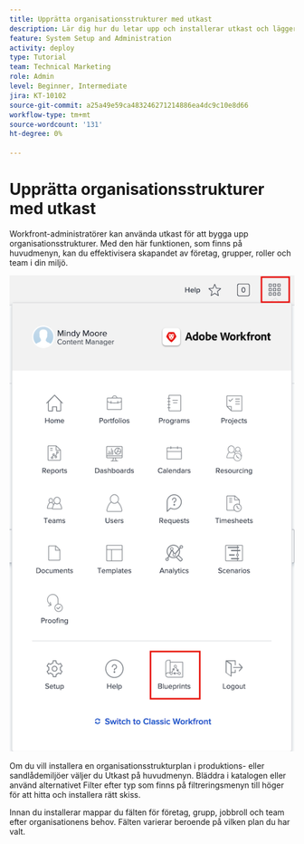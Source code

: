 ```yaml
---
title: Upprätta organisationsstrukturer med utkast
description: Lär dig hur du letar upp och installerar utkast och lägger till dem på [!UICONTROL huvudmenyn].
feature: System Setup and Administration
activity: deploy
type: Tutorial
team: Technical Marketing
role: Admin
level: Beginner, Intermediate
jira: KT-10102
source-git-commit: a25a49e59ca483246271214886ea4dc9c10e8d66
workflow-type: tm+mt
source-wordcount: '131'
ht-degree: 0%

---
```




# Upprätta organisationsstrukturer med utkast

Workfront-administratörer kan använda utkast för att bygga upp organisationsstrukturer. Med den här funktionen, som finns på huvudmenyn, kan du effektivisera skapandet av företag, grupper, roller och team i din miljö.

![Organisationsstrukturer med [!UICONTROL utkast]](assets/BP_orgstructure_01.png)

Om du vill installera en organisationsstrukturplan i produktions- eller sandlådemiljöer väljer du Utkast på huvudmenyn. Bläddra i katalogen eller använd alternativet Filter efter typ som finns på filtreringsmenyn till höger för att hitta och installera rätt skiss.

Innan du installerar mappar du fälten för företag, grupp, jobbroll och team efter organisationens behov. Fälten varierar beroende på vilken plan du har valt.

<!--Note: There are two types of Blueprints—Project Template and Organizational Structure. For more information on using blueprints and steps you need to take following installation, refer to the Blueprints articles.-->

